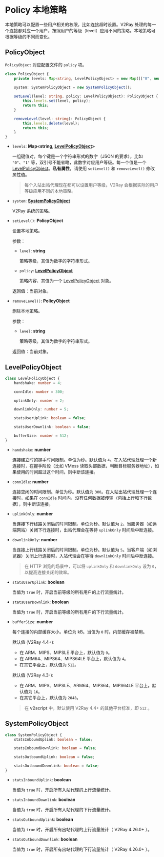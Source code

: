# Policy 本地策略

本地策略可以配置一些用户相关的权限，比如连接超时设置。V2Ray 处理的每一个连接都对应一个用户，按照用户的等级（level）应用不同的策略。本地策略可根据等级的不同而变化。

## PolicyObject

`PolicyObject` 对应配置文件的 `policy` 项。

```typescript
class PolicyObject {
    private levels: Map<string, LevelPolicyObject> = new Map([["0", new LevelPolicyObject()]]);
    
    system: SystemPolicyObject = new SystemPolicyObject();

    setLevel(level: string, policy: LevelPolicyObject): PolicyObject {
        this.levels.set(level, policy);
        return this;
    }

    removeLevel(level: string): PolicyObject {
        this.levels.delete(level);
        return this;
    }
}
```

* `levels`: **Map<string, [LevelPolicyObject](#LevelPolicyObject)>**

  一组键值对，每个键是一个字符串形式的数字（JSON 的要求），比如 `"0"`、`"1"` 等，双引号不能省略，此数字对应用户等级。每一个值是一个 [LevelPolicyObject](#LevelPolicyObject)。**私有属性**，请使用 `setLevel()` 和 `removeLevel()` 修改属性值。

  > 每个入站出站代理现在都可以设置用户等级，V2Ray 会根据实际的用户等级应用不同的本地策略。

* `system`: **[SystemPolicyObject](#SystemPolicyObject)**

  V2Ray 系统的策略。

* `setLevel()`: **PolicyObject**

  设置本地策略。

  参数：

  * `level`: **string**

    策略等级，其值为数字的字符串形式。

  * `policy`: **[LevelPolicyObject](#LevelPolicyObject)**

    策略内容，其值为一个 [LevelPolicyObject](#LevelPolicyObject) 对象。

  返回值：当前对象。

* `removeLevel()`: **PolicyObject**

  删除本地策略。

  参数：

  * `level`: **string**

    策略等级，其值为数字的字符串形式。

  返回值：当前对象。

## LevelPolicyObject

```typescript
class LevelPolicyObject {
    handshake: number = 4;

    connIdle: number = 300;

    uplinkOnly: number = 2;

    downlinkOnly: number = 5;

    statsUserUplink: boolean = false;

    statsUserDownlink: boolean = false;

    bufferSize: number = 512;
}
```

* `handshake`: **number**

  连接建立时的握手时间限制。单位为秒。默认值为 `4`。在入站代理处理一个新连接时，在握手阶段（比如 VMess 读取头部数据，判断目标服务器地址），如果使用的时间超过这个时间，则中断该连接。

* `connIdle`: **number**

  连接空闲的时间限制。单位为秒。默认值为 `300`。在入站出站代理处理一个连接时，如果在 `connIdle` 时间内，没有任何数据被传输（包括上行和下行数据），则中断该连接。

* `uplinkOnly`: **number**

  当连接下行线路关闭后的时间限制。单位为秒。默认值为 `2`。当服务器（如远端网站）关闭下行连接时，出站代理会在等待 `uplinkOnly` 时间后中断连接。

* `downlinkOnly`: **number**

  当连接上行线路关闭后的时间限制。单位为秒。默认值为 `5`。当客户端（如浏览器）关闭上行连接时，入站代理会在等待 `downlinkOnly` 时间后中断连接。

  > 在 HTTP 浏览的场景中，可以将 `uplinkOnly` 和 `downlinkOnly` 设为 `0`，以提高连接关闭的效率。

* `statsUserUplink`: **boolean**

  当值为 `true` 时，开启当前等级的所有用户的上行流量统计。

* `statsUserDownlink`: **boolean**

  当值为 `true` 时，开启当前等级的所有用户的下行流量统计。

* `bufferSize`: **number**

  每个连接的内部缓存大小。单位为 kB。当值为 `0` 时，内部缓存被禁用。

  默认值 (V2Ray 4.4+):

  - 在 ARM、MIPS、MIPSLE 平台上，默认值为 `0`。
  - 在 ARM64、MIPS64、MIPS64LE 平台上，默认值为 `4`。
  - 在其它平台上，默认值为 `512`。

  默认值 (V2Ray 4.3-):

  - 在 ARM、MIPS、MIPSLE、ARM64、MIPS64、MIPS64LE 平台上，默认值为 `16`。
  - 在其它平台上，默认值为 `2048`。

  > 在 **v2script** 中，默认使用 V2Ray 4.4+ 的其他平台标准，即 `512` 。

## SystemPolicyObject

```typescript
class SystemPolicyObject {
    statsInboundUplink: boolean = false;

    statsInboundDownlink: boolean = false;

    statsOutboundUplink: boolean = false;

    statsOutboundDownlink: boolean = false;
}
```

* `statsInboundUplink`: **boolean**

  当值为 `true` 时，开启所有入站代理的上行流量统计。

* `statsInboundDownlink`: **boolean**

  当值为 `true` 时，开启所有入站代理的下行流量统计。

* `statsOutboundUplink`: **boolean**

  当值为 `true` 时，开启所有出站代理的上行流量统计（ V2Ray 4.26.0+ ）。

* `statsOutboundDownlink`: **boolean**

  当值为 `true` 时，开启所有出站代理的下行流量统计（ V2Ray 4.26.0+ ）。